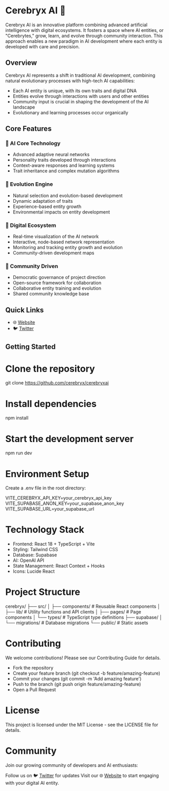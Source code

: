 # Cerebryx AI 🧠

Cerebryx AI is an innovative platform combining advanced artificial intelligence with digital ecosystems. It fosters a space where AI entities, or "Cerebrytes," grow, learn, and evolve through community interaction. This approach enables a new paradigm in AI development where each entity is developed with care and precision.

## Overview

Cerebryx AI represents a shift in traditional AI development, combining natural evolutionary processes with high-tech AI capabilities:

- Each AI entity is unique, with its own traits and digital DNA
- Entities evolve through interactions with users and other entities
- Community input is crucial in shaping the development of the AI landscape
- Evolutionary and learning processes occur organically

## Core Features

### 🧠 AI Core Technology
- Advanced adaptive neural networks
- Personality traits developed through interactions
- Context-aware responses and learning systems
- Trait inheritance and complex mutation algorithms

### 🧬 Evolution Engine
- Natural selection and evolution-based development
- Dynamic adaptation of traits
- Experience-based entity growth
- Environmental impacts on entity development

### 🌿 Digital Ecosystem
- Real-time visualization of the AI network
- Interactive, node-based network representation
- Monitoring and tracking entity growth and evolution
- Community-driven development maps

### 👥 Community Driven
- Democratic governance of project direction
- Open-source framework for collaboration
- Collaborative entity training and evolution
- Shared community knowledge base

## Quick Links

- 🌐 [Website](http://cerebryxai.icu/)
- 🐦 [Twitter](Https://x.com/cerebryxAI)


## Getting Started


# Clone the repository
git clone https://github.com/cerebryx/cerebryxai

# Install dependencies
npm install

# Start the development server
npm run dev

# Environment Setup
Create a .env file in the root directory:

VITE_CEREBRYX_API_KEY=your_cerebryx_api_key
VITE_SUPABASE_ANON_KEY=your_supabase_anon_key
VITE_SUPABASE_URL=your_supabase_url

# Technology Stack
- Frontend: React 18 + TypeScript + Vite
- Styling: Tailwind CSS
- Database: Supabase
- AI: OpenAI API
- State Management: React Context + Hooks
- Icons: Lucide React

# Project Structure
cerebryx/ ├── src/ │ ├── components/ # Reusable React components │ ├── lib/ # Utility functions and API clients │ ├── pages/ # Page components │ └── types/ # TypeScript type definitions ├── supabase/ │ └── migrations/ # Database migrations └── public/ # Static assets

# Contributing
We welcome contributions! Please see our Contributing Guide for details.

- Fork the repository
- Create your feature branch (git checkout -b feature/amazing-feature)
- Commit your changes (git commit -m 'Add amazing feature')
- Push to the branch (git push origin feature/amazing-feature)
- Open a Pull Request

# License
This project is licensed under the MIT License - see the LICENSE file for details.

# Community
Join our growing community of developers and AI enthusiasts:

Follow us on 🐦 [Twitter](https://twitter.com/CerebryxAI) for updates
Visit our 🌐 [Website](http://cerebryxai.icu/) to start engaging with your digital AI entity.
